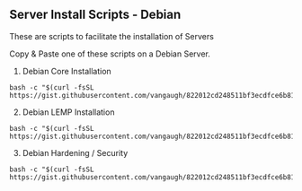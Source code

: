 ## Server Install Scripts - Debian
These are scripts to facilitate the installation of Servers

Copy & Paste one of these scripts on a Debian Server.

1. Debian Core Installation

```
bash -c "$(curl -fsSL https://gist.githubusercontent.com/vangaugh/822012cd248511bf3ecdfce6b8142642/raw/9306e9c46952ebf837664921e3c0750a992b4e1b/debian_core_install.sh)"

```
2. Debian LEMP Installation

```
bash -c "$(curl -fsSL https://gist.githubusercontent.com/vangaugh/822012cd248511bf3ecdfce6b8142642/raw/f4a2eee33943dca9fe8bfb401113893d59efa79f/deb_lemp_server.sh)"

```
3. Debian Hardening / Security

```
bash -c "$(curl -fsSL https://gist.githubusercontent.com/vangaugh/822012cd248511bf3ecdfce6b8142642/raw/db704abcc8bd13feaf36029d8e7ab562c3ef0720/deb_server_secure.sh)"

```